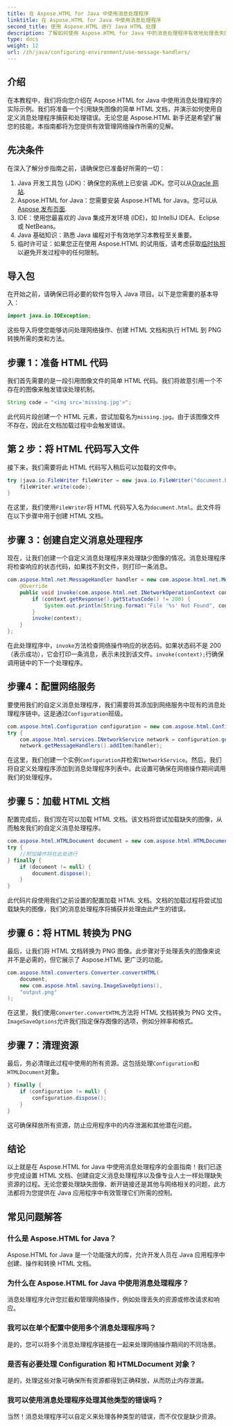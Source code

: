 ```yaml
---
title: 在 Aspose.HTML for Java 中使用消息处理程序
linktitle: 在 Aspose.HTML for Java 中使用消息处理程序
second_title: 使用 Aspose.HTML 进行 Java HTML 处理
description: 了解如何使用 Aspose.HTML for Java 中的消息处理程序有效地处理丢失的图像和其他网络操作。
type: docs
weight: 12
url: /zh/java/configuring-environment/use-message-handlers/
---
```

## 介绍
在本教程中，我们将向您介绍在 Aspose.HTML for Java 中使用消息处理程序的实际示例。我们将准备一个引用缺失图像的简单 HTML 文档，并演示如何使用自定义消息处理程序捕获和处理错误。无论您是 Aspose.HTML 新手还是希望扩展您的技能，本指南都将为您提供有效管理网络操作所需的见解。
## 先决条件
在深入了解分步指南之前，请确保您已准备好所需的一切：
1.  Java 开发工具包 (JDK)：确保您的系统上已安装 JDK。您可以从[Oracle 网站](https://www.oracle.com/java/technologies/javase-downloads.html).
2. Aspose.HTML for Java：您需要安装 Aspose.HTML for Java。您可以从[Aspose 发布页面](https://releases.aspose.com/html/java/).
3. IDE：使用您最喜欢的 Java 集成开发环境 (IDE)，如 IntelliJ IDEA、Eclipse 或 NetBeans。
4. Java 基础知识：熟悉 Java 编程对于有效地学习本教程至关重要。
5. 临时许可证：如果您正在使用 Aspose.HTML 的试用版，请考虑获取[临时执照](https://purchase.aspose.com/temporary-license/)以避免开发过程中的任何限制。

## 导入包
在开始之前，请确保已将必要的软件包导入 Java 项目。以下是您需要的基本导入：
```java
import java.io.IOException;
```
这些导入将使您能够访问处理网络操作、创建 HTML 文档和执行 HTML 到 PNG 转换所需的类和方法。

## 步骤 1：准备 HTML 代码
我们首先需要的是一段引用图像文件的简单 HTML 代码。我们将故意引用一个不存在的图像来触发错误处理机制。
```java
String code = "<img src='missing.jpg'>";
```
此代码片段创建一个 HTML 元素，尝试加载名为`missing.jpg`。由于该图像文件不存在，因此在文档加载过程中会触发错误。
## 第 2 步：将 HTML 代码写入文件
接下来，我们需要将此 HTML 代码写入稍后可以加载的文件中。
```java
try (java.io.FileWriter fileWriter = new java.io.FileWriter("document.html")) {
    fileWriter.write(code);
}
```
在这里，我们使用`FileWriter`将 HTML 代码写入名为`document.html`。此文件将在以下步骤中用于创建 HTML 文档。
## 步骤 3：创建自定义消息处理程序
现在，让我们创建一个自定义消息处理程序来处理缺少图像的情况。消息处理程序将检查响应的状态代码，如果找不到文件，则打印一条消息。
```java
com.aspose.html.net.MessageHandler handler = new com.aspose.html.net.MessageHandler() {
    @Override
    public void invoke(com.aspose.html.net.INetworkOperationContext context) {
        if (context.getResponse().getStatusCode() != 200) {
            System.out.println(String.format("File '%s' Not Found", context.getRequest().getRequestUri().toString()));
        }
        invoke(context);
    }
};
```
在此处理程序中，`invoke`方法检查网络操作响应的状态码。如果状态码不是 200（表示成功），它会打印一条消息，表示未找到该文件。`invoke(context);`行确保调用链中的下一个处理程序。
## 步骤4：配置网络服务
要使用我们的自定义消息处理程序，我们需要将其添加到网络服务中现有的消息处理程序链中。这是通过`Configuration`班级。
```java
com.aspose.html.Configuration configuration = new com.aspose.html.Configuration();
try {
    com.aspose.html.services.INetworkService network = configuration.getService(com.aspose.html.services.INetworkService.class);
    network.getMessageHandlers().addItem(handler);
```
在这里，我们创建一个实例`Configuration`并检索`INetworkService`。然后，我们将自定义处理程序添加到消息处理程序列表中。此设置可确保在网络操作期间调用我们的处理程序。
## 步骤 5：加载 HTML 文档
配置完成后，我们现在可以加载 HTML 文档。该文档将尝试加载缺失的图像，从而触发我们的自定义消息处理程序。
```java
com.aspose.html.HTMLDocument document = new com.aspose.html.HTMLDocument("document.html", configuration);
try {
    //附加操作将在此处进行
} finally {
    if (document != null) {
        document.dispose();
    }
}
```
此代码片段使用我们之前设置的配置加载 HTML 文档。文档的加载过程将尝试加载缺失的图像，我们的消息处理程序将捕获并处理由此产生的错误。
## 步骤 6：将 HTML 转换为 PNG
最后，让我们将 HTML 文档转换为 PNG 图像。此步骤对于处理丢失的图像来说并不是必需的，但它展示了 Aspose.HTML 更广泛的功能。
```java
com.aspose.html.converters.Converter.convertHTML(
    document,
    new com.aspose.html.saving.ImageSaveOptions(),
    "output.png"
);
```
在这里，我们使用`Converter.convertHTML`方法将 HTML 文档转换为 PNG 文件。`ImageSaveOptions`允许我们指定保存图像的选项，例如分辨率和格式。
## 步骤 7：清理资源
最后，务必清理此过程中使用的所有资源。这包括处理`Configuration`和`HTMLDocument`对象。
```java
} finally {
    if (configuration != null) {
        configuration.dispose();
    }
}
```
这可确保释放所有资源，防止应用程序中的内存泄漏和其他潜在问题。

## 结论
以上就是在 Aspose.HTML for Java 中使用消息处理程序的全面指南！我们已逐步完成设置 HTML 文档、创建自定义消息处理程序以及像专业人士一样处理缺失资源的过程。无论您要处理缺失图像、断开链接还是其他与网络相关的问题，此方法都将为您提供在 Java 应用程序中有效管理它们所需的控制。

## 常见问题解答
### 什么是 Aspose.HTML for Java？
Aspose.HTML for Java 是一个功能强大的库，允许开发人员在 Java 应用程序中创建、操作和转换 HTML 文档。
### 为什么在 Aspose.HTML for Java 中使用消息处理程序？
消息处理程序允许您拦截和管理网络操作，例如处理丢失的资源或修改请求和响应。
### 我可以在单个配置中使用多个消息处理程序吗？
是的，您可以将多个消息处理程序链接在一起来处理网络操作期间的不同场景。
### 是否有必要处理 Configuration 和 HTMLDocument 对象？
是的，处理这些对象可确保所有资源都得到正确释放，从而防止内存泄漏。
### 我可以使用消息处理程序处理其他类型的错误吗？
当然！消息处理程序可以自定义来处理各种类型的错误，而不仅仅是缺少资源。